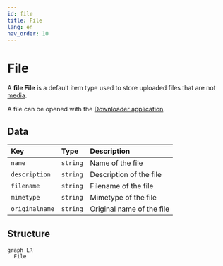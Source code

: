 ```yaml
---
id: file
title: File
lang: en
nav_order: 10
---
```


# File

A **<span class="aq-icon outline">file</span> File** is a default item type used to store uploaded files that are not [media](./media.md).

A file can be opened with the [Downloader application](../applications/downloader.md).

## Data

| Key | Type | Description |
| :--- | :---- | :----------- |
| `name` | `string` | Name of the file |
| `description` | `string` | Description of the file |
| `filename` | `string` | Filename of the file |
| `mimetype` | `string` | Mimetype of the file |
| `originalname` | `string` | Original name of the file |

## Structure

```mermaid
graph LR
  File
```
